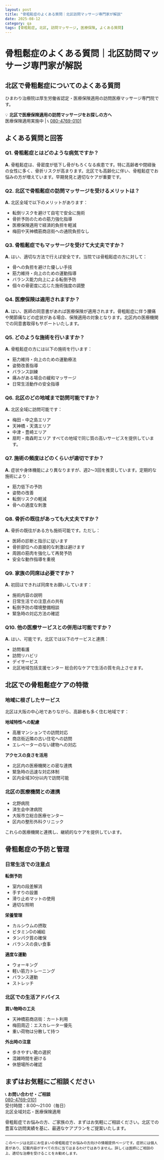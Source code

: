 ```yaml
---
layout: post
title: "骨粗鬆症のよくある質問｜北区訪問マッサージ専門家が解説"
date: 2025-08-12
category: qa
tags: [骨粗鬆症, 北区, 訪問マッサージ, 医療保険, よくある質問]
---
```


# 骨粗鬆症のよくある質問｜北区訪問マッサージ専門家が解説

## 北区で骨粗鬆症についてのよくある質問

ひまわり治療院は厚生労働省認定・医療保険適用の訪問医療マッサージ専門院です。

<div class="cta-box">
💡 <strong>北区で医療保険適用の訪問マッサージをお探しの方へ</strong><br>
医療保険適用実施中 | 📞 <a href="tel:080-4769-0101">080-4769-0101</a>
</div>

## よくある質問と回答

### Q1. 骨粗鬆症とはどのような病気ですか？

**A.** 骨粗鬆症は、骨密度が低下し骨がもろくなる疾患です。特に高齢者や閉経後の女性に多く、骨折リスクが高まります。北区でも高齢化に伴い、骨粗鬆症でお悩みの方が増えています。早期発見と適切なケアが重要です。

### Q2. 北区で骨粗鬆症の訪問マッサージを受けるメリットは？

**A.** 北区全域で以下のメリットがあります：
- 転倒リスクを避けて自宅で安全に施術
- 骨折予防のための筋力強化指導
- 医療保険適用で経済的負担を軽減
- 梅田や天神橋筋商店街への通院負担なし

### Q3. 骨粗鬆症でもマッサージを受けて大丈夫ですか？

**A.** はい、適切な方法で行えば安全です。当院では骨粗鬆症の方に対して：
- 骨への負担を避けた優しい手技
- 筋力維持・向上のための運動指導
- バランス能力向上による転倒予防
- 個々の骨密度に応じた施術強度の調整

### Q4. 医療保険は適用されますか？

**A.** はい、医師の同意書があれば医療保険が適用されます。骨粗鬆症に伴う腰痛や関節痛などの症状がある場合、保険適用の対象となります。北区内の医療機関での同意書取得もサポートいたします。

### Q5. どのような施術を行いますか？

**A.** 骨粗鬆症の方には以下の施術を行います：
- 筋力維持・向上のための運動療法
- 姿勢改善指導
- バランス訓練
- 痛みがある場合の緩和マッサージ
- 日常生活動作の安全指導

### Q6. 北区のどの地域まで訪問可能ですか？

**A.** 北区全域に訪問可能です：
- 梅田・中之島エリア
- 天神橋・天満エリア
- 中津・豊崎エリア
- 扇町・南森町エリア
すべての地域で同じ質の高いサービスを提供しています。

### Q7. 施術の頻度はどのくらいが適切ですか？

**A.** 症状や身体機能により異なりますが、週2〜3回を推奨しています。定期的な施術により：
- 筋力低下の予防
- 姿勢の改善
- 転倒リスクの軽減
- 骨への適度な刺激

### Q8. 骨折の既往があっても大丈夫ですか？

**A.** 骨折の既往がある方も施術可能です。ただし：
- 医師の診断と指示に従います
- 骨折部位への直接的な刺激は避けます
- 周囲の筋肉を強化して再発予防
- 安全な動作指導を重視

### Q9. 家族の同席は必要ですか？

**A.** 初回はできれば同席をお願いしています：
- 施術内容の説明
- 日常生活での注意点の共有
- 転倒予防の環境整備相談
- 緊急時の対応方法の確認

### Q10. 他の医療サービスとの併用は可能ですか？

**A.** はい、可能です。北区では以下のサービスと連携：
- 訪問看護
- 訪問リハビリ
- デイサービス
- 北区地域包括支援センター
総合的なケアで生活の質を向上させます。

## 北区での骨粗鬆症ケアの特徴

### 地域に根ざしたサービス

北区は大阪の中心地でありながら、高齢者も多く住む地域です：

**地域特性への配慮**
- 高層マンションでの訪問対応
- 商店街近隣の古い住宅への訪問
- エレベーターのない建物への対応

**アクセスの良さを活用**
- 北区内の医療機関との密な連携
- 緊急時の迅速な対応体制
- 区内全域30分以内で訪問可能

### 北区の医療機関との連携

- 北野病院
- 済生会中津病院
- 大阪市立総合医療センター
- 区内の整形外科クリニック

これらの医療機関と連携し、継続的なケアを提供しています。

## 骨粗鬆症の予防と管理

### 日常生活での注意点

**転倒予防**
- 室内の段差解消
- 手すりの設置
- 滑り止めマットの使用
- 適切な照明

**栄養管理**
- カルシウムの摂取
- ビタミンDの補給
- タンパク質の確保
- バランスの良い食事

**適度な運動**
- ウォーキング
- 軽い筋力トレーニング
- バランス運動
- ストレッチ

### 北区での生活アドバイス

**買い物時の工夫**
- 天神橋筋商店街：カート利用
- 梅田周辺：エスカレーター優先
- 重い荷物は分散して持つ

**外出時の注意**
- 歩きやすい靴の選択
- 混雑時間を避ける
- 休憩場所の確認

## まずはお気軽にご相談ください

<div class="cta-box">
📞 <strong>お問い合わせ・ご相談</strong><br>
<a href="tel:080-4769-0101">080-4769-0101</a><br>
受付時間：8:00〜21:00（毎日）<br>
北区全域対応・医療保険適用
</div>

骨粗鬆症でお悩みの方、ご家族の方、まずはお気軽にご相談ください。北区での豊富な訪問実績を基に、最適なケアプランをご提案いたします。

---

<small>
このページは北区にお住まいの骨粗鬆症でお悩みの方向けの情報提供ページです。症状には個人差があり、記載内容がすべての方に当てはまるわけではありません。詳しくは医師にご相談の上、適切な治療を受けることをお勧めします。
</small>